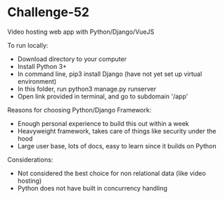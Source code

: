 # Challenge-52
Video hosting web app with Python/Django/VueJS

To run locally:

- Download directory to your computer
- Install Python 3+
- In command line, pip3 install Django (have not yet set up virtual environment)
- In this folder, run python3 manage.py runserver
- Open link provided in terminal, and go to subdomain '/app'


Reasons for choosing Python/Django Framework:
- Enough personal experience to build this out within a week
- Heavyweight framework, takes care of things like security under the hood
- Large user base, lots of docs, easy to learn since it builds on Python

Considerations:
- Not considered the best choice for non relational data (like video hosting)
- Python does not have built in concurrency handling
